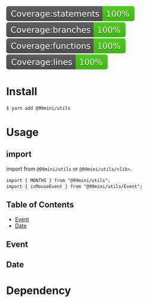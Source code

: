 <div>
  <img src="./.badges/badge-statements.svg" />
  <img src="./.badges/badge-branches.svg" />
  <img src="./.badges/badge-functions.svg" />
  <img src="./.badges/badge-lines.svg" />
</div>

# Install

```bash
$ yarn add @99mini/utils
```

# Usage

## import

import from `@99mini/utils` or `@99mini/utils/<lib>`.

```tsx
import { MONTHS } from "@99mini/utils";
import { isMouseEvent } from "@99mini/utils/Event";
```

## Table of Contents

- [Event](#Event)
- [Date](#Date)

## Event

## Date

# Dependency
